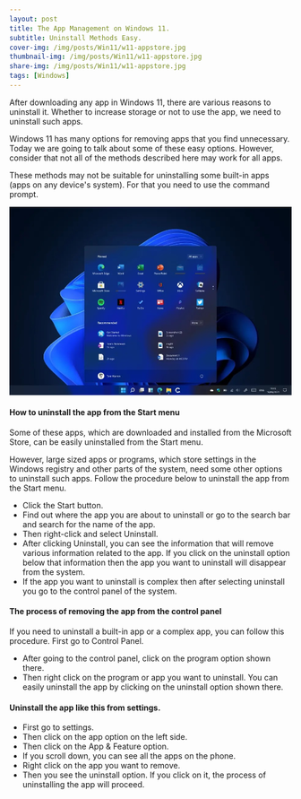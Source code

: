 ```yaml
---
layout: post
title: The App Management on Windows 11.
subtitle: Uninstall Methods Easy.
cover-img: /img/posts/Win11/w11-appstore.jpg
thumbnail-img: /img/posts/Win11/w11-appstore.jpg
share-img: /img/posts/Win11/w11-appstore.jpg
tags: [Windows]
---
```


After downloading any app in Windows 11, there are various reasons to uninstall it. Whether to increase storage or not to use the app, we need to uninstall such apps.

Windows 11 has many options for removing apps that you find unnecessary. Today we are going to talk about some of these easy options. However, consider that not all of the methods described here may work for all apps.

These methods may not be suitable for uninstalling some built-in apps (apps on any device's system). For that you need to use the command prompt.

![Win11](/img/posts/Win11/Win11UNS.jpg)

#### How to uninstall the app from the Start menu

Some of these apps, which are downloaded and installed from the Microsoft Store, can be easily uninstalled from the Start menu.

However, large sized apps or programs, which store settings in the Windows registry and other parts of the system, need some other options to uninstall such apps. Follow the procedure below to uninstall the app from the Start menu.

- Click the Start button.
- Find out where the app you are about to uninstall or go to the search bar and search for the name of the app.
- Then right-click and select Uninstall.
- After clicking Uninstall, you can see the information that will remove various information related to the app. If you click on the uninstall option below that information then the app you want to uninstall will disappear from the system.
- If the app you want to uninstall is complex then after selecting uninstall you go to the control panel of the system.

#### The process of removing the app from the control panel

If you need to uninstall a built-in app or a complex app, you can follow this procedure. First go to Control Panel.

- After going to the control panel, click on the program option shown there.
- Then right click on the program or app you want to uninstall. You can easily uninstall the app by clicking on the uninstall option shown there.

#### Uninstall the app like this from settings.

- First go to settings.
- Then click on the app option on the left side.
- Then click on the App & Feature option.
- If you scroll down, you can see all the apps on the phone.
- Right click on the app you want to remove.
- Then you see the uninstall option. If you click on it, the process of uninstalling the app will proceed.
